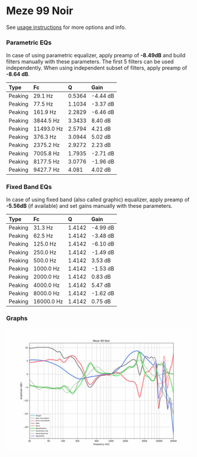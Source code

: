 # Meze 99 Noir
See [usage instructions](https://github.com/jaakkopasanen/AutoEq#usage) for more options and info.

### Parametric EQs
In case of using parametric equalizer, apply preamp of **-8.49dB** and build filters manually
with these parameters. The first 5 filters can be used independently.
When using independent subset of filters, apply preamp of **-8.64 dB**.

| Type    | Fc         |      Q | Gain     |
|:--------|:-----------|:-------|:---------|
| Peaking | 29.1 Hz    | 0.5364 | -4.44 dB |
| Peaking | 77.5 Hz    | 1.1034 | -3.37 dB |
| Peaking | 161.9 Hz   | 2.2829 | -6.46 dB |
| Peaking | 3844.5 Hz  | 3.3433 | 8.40 dB  |
| Peaking | 11493.0 Hz | 2.5794 | 4.21 dB  |
| Peaking | 376.3 Hz   | 3.0944 | 5.02 dB  |
| Peaking | 2375.2 Hz  | 2.9272 | 2.23 dB  |
| Peaking | 7005.8 Hz  | 1.7935 | -2.71 dB |
| Peaking | 8177.5 Hz  | 3.0776 | -1.96 dB |
| Peaking | 9427.7 Hz  | 4.081  | 4.02 dB  |

### Fixed Band EQs
In case of using fixed band (also called graphic) equalizer, apply preamp of **-5.56dB**
(if available) and set gains manually with these parameters.

| Type    | Fc         |      Q | Gain     |
|:--------|:-----------|:-------|:---------|
| Peaking | 31.3 Hz    | 1.4142 | -4.99 dB |
| Peaking | 62.5 Hz    | 1.4142 | -3.48 dB |
| Peaking | 125.0 Hz   | 1.4142 | -6.10 dB |
| Peaking | 250.0 Hz   | 1.4142 | -1.49 dB |
| Peaking | 500.0 Hz   | 1.4142 | 3.53 dB  |
| Peaking | 1000.0 Hz  | 1.4142 | -1.53 dB |
| Peaking | 2000.0 Hz  | 1.4142 | 0.83 dB  |
| Peaking | 4000.0 Hz  | 1.4142 | 5.47 dB  |
| Peaking | 8000.0 Hz  | 1.4142 | -1.62 dB |
| Peaking | 16000.0 Hz | 1.4142 | 0.75 dB  |

### Graphs
![](./Meze%2099%20Noir.png)
